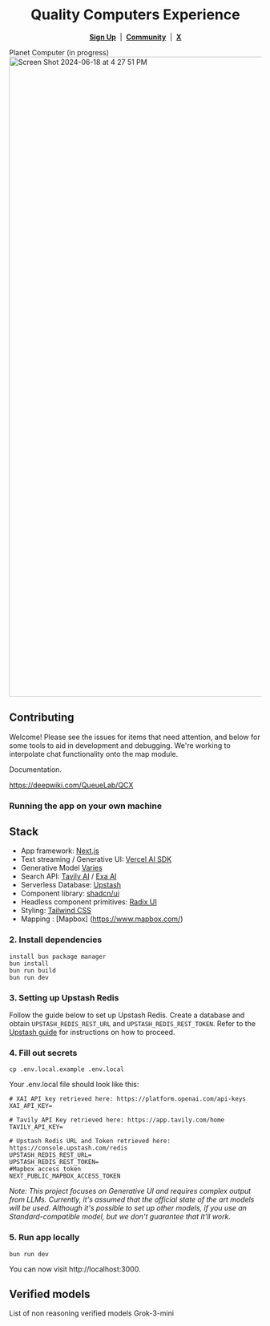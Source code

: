 <div align="center">

#  Quality  Computers  Experience



[**Sign Up**](https://www.qcx.world) &nbsp;|&nbsp; [**Community**](https://discord.com/invite/NqGY9EWjWj) &nbsp;|&nbsp; [**X**](https://x.com/tryqcx)

</div>
Planet Computer
(in progress)

<img width="1277" alt="Screen Shot 2024-06-18 at 4 27 51 PM" src="https://github.com/QueueLab/MapGPT/assets/115367894/01584e12-b3f5-41c9-8009-a16642568798">



## Contributing

Welcome! Please see the issues for items that need attention, and below for some tools to aid in development and debugging. We're working to interpolate chat functionality onto the map module.

Documentation.

https://deepwiki.com/QueueLab/QCX

### Running the app on your own machine


## Stack

- App framework: [Next.js](https://nextjs.org/)
- Text streaming / Generative UI: [Vercel AI SDK](https://sdk.vercel.ai/docs)
- Generative Model [Varies](https://openai.com/)
- Search API: [Tavily AI](https://tavily.com/) / [Exa AI](https://exa.ai/)
- Serverless Database: [Upstash](https://upstash.com/)
- Component library: [shadcn/ui](https://ui.shadcn.com/)
- Headless component primitives: [Radix UI](https://www.radix-ui.com/)
- Styling: [Tailwind CSS](https://tailwindcss.com/)
- Mapping : [Mapbox]
(https://www.mapbox.com/)



### 2. Install dependencies

```
install bun package manager 
bun install
bun run build
bun run dev 
```

### 3. Setting up Upstash Redis

Follow the guide below to set up Upstash Redis. Create a database and obtain `UPSTASH_REDIS_REST_URL` and `UPSTASH_REDIS_REST_TOKEN`. Refer to the [Upstash guide](https://upstash.com/blog/rag-chatbot-upstash#setting-up-upstash-redis) for instructions on how to proceed.

### 4. Fill out secrets

```
cp .env.local.example .env.local
```

Your .env.local file should look like this:

```
# XAI API key retrieved here: https://platform.openai.com/api-keys
XAI_API_KEY=

# Tavily API Key retrieved here: https://app.tavily.com/home
TAVILY_API_KEY=

# Upstash Redis URL and Token retrieved here: https://console.upstash.com/redis
UPSTASH_REDIS_REST_URL=
UPSTASH_REDIS_REST_TOKEN=
#Mapbox access token
NEXT_PUBLIC_MAPBOX_ACCESS_TOKEN
```





_Note: This project focuses on Generative UI and requires complex output from LLMs. Currently, it's assumed that the official state of the art models will be used. Although it's possible to set up other models, if you use an Standard-compatible model, but we don't guarantee that it'll work._

### 5. Run app locally

```
bun run dev
```

You can now visit http://localhost:3000.

## Verified models

List of non reasoning verified models 
Grok-3-mini
